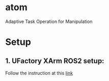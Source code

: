 # atom
Adaptive Task Operation for Manipulation 

# Setup

## 1. UFactory XArm ROS2 setup:

Follow the instruction at this [link](https://github.com/xArm-Developer/xarm_ros2/blob/humble/ReadMe.md) 